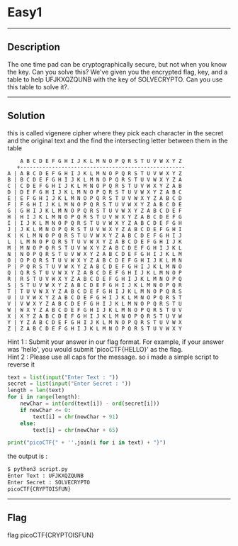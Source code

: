 # Easy1

---
## Description

The one time pad can be cryptographically secure, but not when you know the key. Can you solve this? We've given you the encrypted flag, key, and a table to help UFJKXQZQUNB with the key of SOLVECRYPTO. Can you use this table to solve it?.

---
## Solution

this is called vigenere cipher where they pick each character in the secret and the original text and the find the intersecting letter between them in the table
```
    A B C D E F G H I J K L M N O P Q R S T U V W X Y Z 
   +----------------------------------------------------
A | A B C D E F G H I J K L M N O P Q R S T U V W X Y Z
B | B C D E F G H I J K L M N O P Q R S T U V W X Y Z A
C | C D E F G H I J K L M N O P Q R S T U V W X Y Z A B
D | D E F G H I J K L M N O P Q R S T U V W X Y Z A B C
E | E F G H I J K L M N O P Q R S T U V W X Y Z A B C D
F | F G H I J K L M N O P Q R S T U V W X Y Z A B C D E
G | G H I J K L M N O P Q R S T U V W X Y Z A B C D E F
H | H I J K L M N O P Q R S T U V W X Y Z A B C D E F G
I | I J K L M N O P Q R S T U V W X Y Z A B C D E F G H
J | J K L M N O P Q R S T U V W X Y Z A B C D E F G H I
K | K L M N O P Q R S T U V W X Y Z A B C D E F G H I J
L | L M N O P Q R S T U V W X Y Z A B C D E F G H I J K
M | M N O P Q R S T U V W X Y Z A B C D E F G H I J K L
N | N O P Q R S T U V W X Y Z A B C D E F G H I J K L M
O | O P Q R S T U V W X Y Z A B C D E F G H I J K L M N
P | P Q R S T U V W X Y Z A B C D E F G H I J K L M N O
Q | Q R S T U V W X Y Z A B C D E F G H I J K L M N O P
R | R S T U V W X Y Z A B C D E F G H I J K L M N O P Q
S | S T U V W X Y Z A B C D E F G H I J K L M N O P Q R
T | T U V W X Y Z A B C D E F G H I J K L M N O P Q R S
U | U V W X Y Z A B C D E F G H I J K L M N O P Q R S T
V | V W X Y Z A B C D E F G H I J K L M N O P Q R S T U
W | W X Y Z A B C D E F G H I J K L M N O P Q R S T U V
X | X Y Z A B C D E F G H I J K L M N O P Q R S T U V W
Y | Y Z A B C D E F G H I J K L M N O P Q R S T U V W X
Z | Z A B C D E F G H I J K L M N O P Q R S T U V W X Y

```
Hint 1 : Submit your answer in our flag format. For example, if your answer was 'hello', you would submit 'picoCTF{HELLO}' as the flag.  
Hint 2 : Please use all caps for the message.
so i made a simple script to reverse it

```python
text = list(input("Enter Text : "))
secret = list(input("Enter Secret : "))
length = len(text)
for i in range(length):
    newChar = int(ord(text[i]) - ord(secret[i]))
    if newChar <= 0:
        text[i] = chr(newChar + 91)
    else:
        text[i] = chr(newChar + 65)

print("picoCTF{" + ''.join(i for i in text) + "}")
```

the output is :

```bash
$ python3 script.py
Enter Text : UFJKXQZQUNB
Enter Secret : SOLVECRYPTO
picoCTF{CRYPTOISFUN}
```

---
## Flag

flag picoCTF{CRYPTOISFUN}

